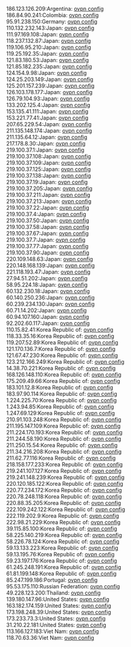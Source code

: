 186.123.126.209:Argentina: [ovpn config](vpn/186_123_126_209.ovpn)  
186.84.90.241:Colombia: [ovpn config](vpn/186_84_90_241.ovpn)  
95.91.238.150:Germany: [ovpn config](vpn/95_91_238_150.ovpn)  
110.132.232.143:Japan: [ovpn config](vpn/110_132_232_143.ovpn)  
111.97.169.108:Japan: [ovpn config](vpn/111_97_169_108.ovpn)  
118.237.132.87:Japan: [ovpn config](vpn/118_237_132_87.ovpn)  
119.106.95.210:Japan: [ovpn config](vpn/119_106_95_210.ovpn)  
119.25.192.35:Japan: [ovpn config](vpn/119_25_192_35.ovpn)  
121.83.180.53:Japan: [ovpn config](vpn/121_83_180_53.ovpn)  
121.85.182.235:Japan: [ovpn config](vpn/121_85_182_235.ovpn)  
124.154.9.98:Japan: [ovpn config](vpn/124_154_9_98.ovpn)  
124.25.203.149:Japan: [ovpn config](vpn/124_25_203_149.ovpn)  
125.201.157.239:Japan: [ovpn config](vpn/125_201_157_239.ovpn)  
126.103.178.177:Japan: [ovpn config](vpn/126_103_178_177.ovpn)  
126.79.104.93:Japan: [ovpn config](vpn/126_79_104_93.ovpn)  
133.202.125.4:Japan: [ovpn config](vpn/133_202_125_4.ovpn)  
153.135.41.111:Japan: [ovpn config](vpn/153_135_41_111.ovpn)  
153.221.77.41:Japan: [ovpn config](vpn/153_221_77_41.ovpn)  
207.65.229.54:Japan: [ovpn config](vpn/207_65_229_54.ovpn)  
211.135.148.174:Japan: [ovpn config](vpn/211_135_148_174.ovpn)  
211.135.64.12:Japan: [ovpn config](vpn/211_135_64_12.ovpn)  
217.178.8.30:Japan: [ovpn config](vpn/217_178_8_30.ovpn)  
219.100.37.1:Japan: [ovpn config](vpn/219_100_37_1.ovpn)  
219.100.37.108:Japan: [ovpn config](vpn/219_100_37_108.ovpn)  
219.100.37.109:Japan: [ovpn config](vpn/219_100_37_109.ovpn)  
219.100.37.125:Japan: [ovpn config](vpn/219_100_37_125.ovpn)  
219.100.37.138:Japan: [ovpn config](vpn/219_100_37_138.ovpn)  
219.100.37.19:Japan: [ovpn config](vpn/219_100_37_19.ovpn)  
219.100.37.205:Japan: [ovpn config](vpn/219_100_37_205.ovpn)  
219.100.37.211:Japan: [ovpn config](vpn/219_100_37_211.ovpn)  
219.100.37.213:Japan: [ovpn config](vpn/219_100_37_213.ovpn)  
219.100.37.22:Japan: [ovpn config](vpn/219_100_37_22.ovpn)  
219.100.37.4:Japan: [ovpn config](vpn/219_100_37_4.ovpn)  
219.100.37.50:Japan: [ovpn config](vpn/219_100_37_50.ovpn)  
219.100.37.58:Japan: [ovpn config](vpn/219_100_37_58.ovpn)  
219.100.37.67:Japan: [ovpn config](vpn/219_100_37_67.ovpn)  
219.100.37.7:Japan: [ovpn config](vpn/219_100_37_7.ovpn)  
219.100.37.77:Japan: [ovpn config](vpn/219_100_37_77.ovpn)  
219.100.37.90:Japan: [ovpn config](vpn/219_100_37_90.ovpn)  
220.109.148.63:Japan: [ovpn config](vpn/220_109_148_63.ovpn)  
220.148.168.139:Japan: [ovpn config](vpn/220_148_168_139.ovpn)  
221.118.193.47:Japan: [ovpn config](vpn/221_118_193_47.ovpn)  
27.94.51.202:Japan: [ovpn config](vpn/27_94_51_202.ovpn)  
58.95.224.18:Japan: [ovpn config](vpn/58_95_224_18.ovpn)  
60.132.230.18:Japan: [ovpn config](vpn/60_132_230_18.ovpn)  
60.140.250.236:Japan: [ovpn config](vpn/60_140_250_236.ovpn)  
60.239.234.130:Japan: [ovpn config](vpn/60_239_234_130.ovpn)  
60.71.14.202:Japan: [ovpn config](vpn/60_71_14_202.ovpn)  
60.94.107.160:Japan: [ovpn config](vpn/60_94_107_160.ovpn)  
92.202.60.117:Japan: [ovpn config](vpn/92_202_60_117.ovpn)  
110.15.82.41:Korea Republic of: [ovpn config](vpn/110_15_82_41.ovpn)  
118.33.35.16:Korea Republic of: [ovpn config](vpn/118_33_35_16.ovpn)  
119.207.52.89:Korea Republic of: [ovpn config](vpn/119_207_52_89.ovpn)  
121.170.136.7:Korea Republic of: [ovpn config](vpn/121_170_136_7.ovpn)  
121.67.47.230:Korea Republic of: [ovpn config](vpn/121_67_47_230.ovpn)  
123.212.166.249:Korea Republic of: [ovpn config](vpn/123_212_166_249.ovpn)  
14.38.70.221:Korea Republic of: [ovpn config](vpn/14_38_70_221.ovpn)  
168.126.148.110:Korea Republic of: [ovpn config](vpn/168_126_148_110.ovpn)  
175.209.49.66:Korea Republic of: [ovpn config](vpn/175_209_49_66.ovpn)  
183.101.12.8:Korea Republic of: [ovpn config](vpn/183_101_12_8.ovpn)  
183.97.90.114:Korea Republic of: [ovpn config](vpn/183_97_90_114.ovpn)  
1.224.225.70:Korea Republic of: [ovpn config](vpn/1_224_225_70.ovpn)  
1.243.94.85:Korea Republic of: [ovpn config](vpn/1_243_94_85.ovpn)  
1.247.69.129:Korea Republic of: [ovpn config](vpn/1_247_69_129.ovpn)  
210.91.103.248:Korea Republic of: [ovpn config](vpn/210_91_103_248.ovpn)  
211.195.147.109:Korea Republic of: [ovpn config](vpn/211_195_147_109.ovpn)  
211.224.170.193:Korea Republic of: [ovpn config](vpn/211_224_170_193.ovpn)  
211.244.58.190:Korea Republic of: [ovpn config](vpn/211_244_58_190.ovpn)  
211.250.15.54:Korea Republic of: [ovpn config](vpn/211_250_15_54.ovpn)  
211.34.216.208:Korea Republic of: [ovpn config](vpn/211_34_216_208.ovpn)  
211.62.77.116:Korea Republic of: [ovpn config](vpn/211_62_77_116.ovpn)  
218.158.177.233:Korea Republic of: [ovpn config](vpn/218_158_177_233.ovpn)  
219.241.107.127:Korea Republic of: [ovpn config](vpn/219_241_107_127.ovpn)  
219.241.148.239:Korea Republic of: [ovpn config](vpn/219_241_148_239.ovpn)  
220.120.185.122:Korea Republic of: [ovpn config](vpn/220_120_185_122.ovpn)  
220.77.234.172:Korea Republic of: [ovpn config](vpn/220_77_234_172.ovpn)  
220.78.248.118:Korea Republic of: [ovpn config](vpn/220_78_248_118.ovpn)  
220.88.35.205:Korea Republic of: [ovpn config](vpn/220_88_35_205.ovpn)  
222.109.242.122:Korea Republic of: [ovpn config](vpn/222_109_242_122.ovpn)  
222.119.202.9:Korea Republic of: [ovpn config](vpn/222_119_202_9.ovpn)  
222.98.21.229:Korea Republic of: [ovpn config](vpn/222_98_21_229.ovpn)  
39.115.85.100:Korea Republic of: [ovpn config](vpn/39_115_85_100.ovpn)  
58.225.140.219:Korea Republic of: [ovpn config](vpn/58_225_140_219.ovpn)  
58.226.78.124:Korea Republic of: [ovpn config](vpn/58_226_78_124.ovpn)  
59.13.133.223:Korea Republic of: [ovpn config](vpn/59_13_133_223.ovpn)  
59.13.195.76:Korea Republic of: [ovpn config](vpn/59_13_195_76.ovpn)  
59.23.197.176:Korea Republic of: [ovpn config](vpn/59_23_197_176.ovpn)  
61.245.248.191:Korea Republic of: [ovpn config](vpn/61_245_248_191.ovpn)  
61.81.199.148:Korea Republic of: [ovpn config](vpn/61_81_199_148.ovpn)  
85.247.199.186:Portugal: [ovpn config](vpn/85_247_199_186.ovpn)  
95.53.175.110:Russian Federation: [ovpn config](vpn/95_53_175_110.ovpn)  
49.228.123.200:Thailand: [ovpn config](vpn/49_228_123_200.ovpn)  
139.180.147.96:United States: [ovpn config](vpn/139_180_147_96.ovpn)  
163.182.174.159:United States: [ovpn config](vpn/163_182_174_159.ovpn)  
173.198.248.39:United States: [ovpn config](vpn/173_198_248_39.ovpn)  
173.233.73.3:United States: [ovpn config](vpn/173_233_73_3.ovpn)  
31.210.22.181:United States: [ovpn config](vpn/31_210_22_181.ovpn)  
113.166.127.183:Viet Nam: [ovpn config](vpn/113_166_127_183.ovpn)  
118.70.63.36:Viet Nam: [ovpn config](vpn/118_70_63_36.ovpn)  
